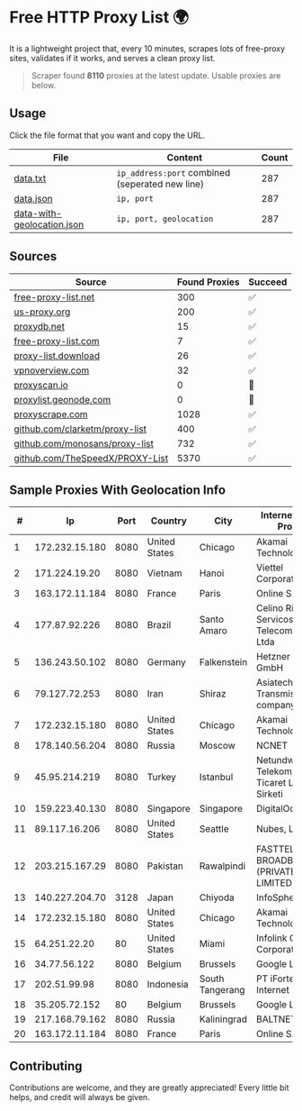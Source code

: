 
# Free HTTP Proxy List 🌍

It is a lightweight project that, every 10 minutes, scrapes lots of free-proxy sites, validates if it works, and serves a clean proxy list.


> Scraper found **8110** proxies at the latest update. Usable proxies are below.

## Usage

Click the file format that you want and copy the URL.


|File|Content|Count|
|----|-------|-----|
|[data.txt](https://raw.githubusercontent.com/themiralay/Proxy-List-World/master/data.txt)|`ip_address:port` combined (seperated new line)|287|
|[data.json](https://raw.githubusercontent.com/themiralay/Proxy-List-World/master/data.json)|`ip, port`|287|
|[data-with-geolocation.json](https://raw.githubusercontent.com/themiralay/Proxy-List-World/master/data-with-geolocation.json)|`ip, port, geolocation`|287|

## Sources

|Source|Found Proxies|Succeed|
|------|-------------|-------|
|[free-proxy-list.net](https://free-proxy-list.net)|300|✅|
|[us-proxy.org](https://www.us-proxy.org)|200|✅|
|[proxydb.net](http://proxydb.net)|15|✅|
|[free-proxy-list.com](https://free-proxy-list.com/?page=&port=&type%5B%5D=http&type%5B%5D=https&up_time=0&search=Search)|7|✅|
|[proxy-list.download](https://www.proxy-list.download/HTTP)|26|✅|
|[vpnoverview.com](https://vpnoverview.com/privacy/anonymous-browsing/free-proxy-servers)|32|✅|
|[proxyscan.io](https://www.proxyscan.io)|0|🚫|
|[proxylist.geonode.com](https://proxylist.geonode.com/api/proxy-list?limit=300&page=1&sort_by=lastChecked&sort_type=desc&protocols=http,https)|0|🚫|
|[proxyscrape.com](https://api.proxyscrape.com/v2/?request=displayproxies&protocol=http&timeout=10000&country=all&ssl=all&anonymity=all)|1028|✅|
|[github.com/clarketm/proxy-list](https://raw.githubusercontent.com/clarketm/proxy-list/master/proxy-list-raw.txt)|400|✅|
|[github.com/monosans/proxy-list](https://raw.githubusercontent.com/monosans/proxy-list/main/proxies/http.txt)|732|✅|
|[github.com/TheSpeedX/PROXY-List](https://raw.githubusercontent.com/TheSpeedX/PROXY-List/master/http.txt)|5370|✅|


## Sample Proxies With Geolocation Info

|#|Ip|Port|Country|City|Internet Service Provider|
|-|--|----|-------|----|-------------------------|
|1|172.232.15.180|8080|United States|Chicago|Akamai Technologies, Inc.|
|2|171.224.19.20|8080|Vietnam|Hanoi|Viettel Corporation|
|3|163.172.11.184|8080|France|Paris|Online S.A.S.|
|4|177.87.92.226|8080|Brazil|Santo Amaro|Celino Ribeiro Servicos De Telecomunicacoes Ltda|
|5|136.243.50.102|8080|Germany|Falkenstein|Hetzner Online GmbH|
|6|79.127.72.253|8080|Iran|Shiraz|Asiatech Data Transmission company|
|7|172.232.15.180|8080|United States|Chicago|Akamai Technologies, Inc.|
|8|178.140.56.204|8080|Russia|Moscow|NCNET|
|9|45.95.214.219|8080|Turkey|Istanbul|Netundweb Telekomunikasyon Ticaret Limited Sirketi|
|10|159.223.40.130|8080|Singapore|Singapore|DigitalOcean, LLC|
|11|89.117.16.206|8080|United States|Seattle|Nubes, LLC|
|12|203.215.167.29|8080|Pakistan|Rawalpindi|FASTTEL BROADBAND (PRIVATE) LIMITED|
|13|140.227.204.70|3128|Japan|Chiyoda|InfoSphere|
|14|172.232.15.180|8080|United States|Chicago|Akamai Technologies, Inc.|
|15|64.251.22.20|80|United States|Miami|Infolink Global Corporation|
|16|34.77.56.122|8080|Belgium|Brussels|Google LLC|
|17|202.51.99.98|8080|Indonesia|South Tangerang|PT iForte Global Internet|
|18|35.205.72.152|80|Belgium|Brussels|Google LLC|
|19|217.168.79.162|8080|Russia|Kaliningrad|BALTNET|
|20|163.172.11.184|8080|France|Paris|Online S.A.S.|



## Contributing

Contributions are welcome, and they are greatly appreciated! Every
little bit helps, and credit will always be given.


